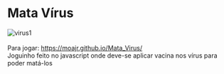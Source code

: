 # Mata Vírus<br />
![virus1](https://user-images.githubusercontent.com/99083242/173399915-5e7a64b4-c592-4db6-8cd4-9f2404efbfbb.png)
<br /><br />
Para jogar: https://moajr.github.io/Mata_Virus/ <br />
 Joguinho feito no javascript onde deve-se aplicar vacina nos vírus para poder matá-los
